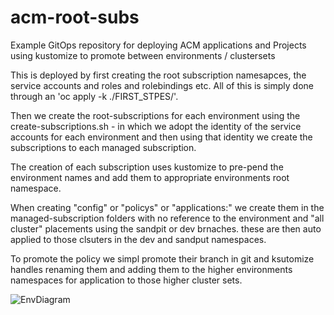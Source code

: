 # acm-root-subs
Example GitOps repository for deploying ACM applications and Projects using kustomize to promote between environments / clustersets

This is deployed by first creating the root subscription namesapces, the service accounts and roles and rolebindings etc.  All of this is simply done through an 'oc apply -k ./FIRST_STPES/'.

Then we create the root-subscriptions for each environment using the create-subscriptions.sh - in which we adopt the identity of the service accounts for each environment and then using that identity we create the subscriptions to each managed subscription.

The creation of each subscription uses kustomize to pre-pend the environment names and add them to appropriate environments root namespace.

When creating "config" or "policys" or "applications:" we create them in the managed-subscription folders with no reference to the environment and "all cluster" placements using the sandpit or dev brnaches.  these are then auto applied to those clsuters in the dev and sandput namespaces.

To promote the policy we simpl promote their branch in git and ksutomize handles renaming them and adding them to the higher environments namespaces for application to those higher cluster sets.







![EnvDiagram](images/EnvDiagram.jpg)